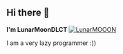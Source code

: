 ## Hi there 👋

**I'm LunarMoonDLCT**
[![LunarMOOON](https://github-readme-stats.vercel.app/api?username=LunarMoonDLCT)](https://github.com/anuraghazra/github-readme-stats)



I am a very lazy programmer :))


